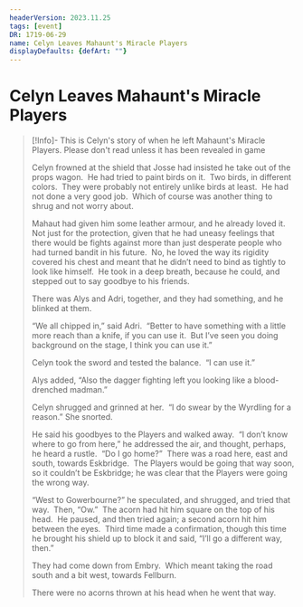 ```yaml
---
headerVersion: 2023.11.25
tags: [event]
DR: 1719-06-29
name: Celyn Leaves Mahaunt's Miracle Players
displayDefaults: {defArt: ""}
---
```

# Celyn Leaves Mahaunt's Miracle Players

> [!Info]- This is Celyn's story of when he left Mahaunt's Miracle Players. Please don't read unless it has been revealed in game
> 
> Celyn frowned at the shield that Josse had insisted he take out of the props wagon.  He had tried to paint birds on it.  Two birds, in different colors.  They were probably not entirely unlike birds at least.  He had not done a very good job.  Which of course was another thing to shrug and not worry about.  
> 
>Mahaut had given him some leather armour, and he already loved it.  Not just for the protection, given that he had uneasy feelings that there would be fights against more than just desperate people who had turned bandit in his future.  No, he loved the way its rigidity covered his chest and meant that he didn’t need to bind as tightly to look like himself.  He took in a deep breath, because he could, and stepped out to say goodbye to his friends.  
>
>There was Alys and Adri, together, and they had something, and he blinked at them.  
>
>“We all chipped in,” said Adri.  “Better to have something with a little more reach than a knife, if you can use it.  But I’ve seen you doing background on the stage, I think you can use it.”  
>
>Celyn took the sword and tested the balance.  “I can use it.”  
>
>Alys added, “Also the dagger fighting left you looking like a blood-drenched madman.”  
>
>Celyn shrugged and grinned at her.  “I do swear by the Wyrdling for a reason.”  She snorted.  
>
>He said his goodbyes to the Players and walked away.  “I don’t know where to go from here,” he addressed the air, and thought, perhaps, he heard a rustle.  “Do I go home?”  There was a road here, east and south, towards Eskbridge.  The Players would be going that way soon, so it couldn’t be Eskbridge; he was clear that the Players were going the wrong way.  
>
>“West to Gowerbourne?” he speculated, and shrugged, and tried that way.  Then, “Ow.”  The acorn had hit him square on the top of his head.  He paused, and then tried again; a second acorn hit him between the eyes.  Third time made a confirmation, though this time he brought his shield up to block it and said, “I’ll go a different way, then.”  
>
>They had come down from Embry.  Which meant taking the road south and a bit west, towards Fellburn.  
>
>There were no acorns thrown at his head when he went that way.